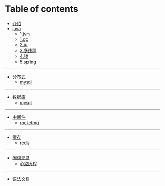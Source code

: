 # Table of contents

* [介绍](README.md)
* [java]()
  - [1.jvm](java/jvm.md)
  - [1.gc](java/gc.md)
  - [2.io](java/io.md)
  - [3.多线程](java/多线程.md)
  - [4.锁](java/锁的记录.md)
  - [5.spring](java/框架/spring.md)
--- 
* [分布式](java/spring%20cloud.md)
  * [mysql](java/nacos.md)
--- 
* [数据库](数据库/数据库.md)
  * [mysql](数据库/mysql.md)
---
* [中间件](java/消息队列.md)
  * [rocketmq](java/消息队列/rocketmq.md)
---
* [缓存](java/缓存.md)
  * [redis](java/消息队列/rocketmq.md)
---
* [闲谈记录]()
  * [心路历程](杂/记录.md)
---
* [语法文档](语法.md)
